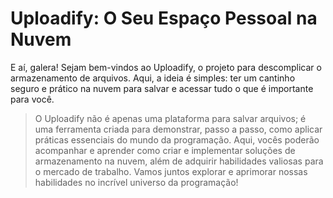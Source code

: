 # Uploadify: O Seu Espaço Pessoal na Nuvem


E aí, galera! Sejam bem-vindos ao Uploadify, o projeto para descomplicar o armazenamento de arquivos. Aqui, a ideia é simples: ter um cantinho seguro e prático na nuvem para salvar e acessar tudo o que é importante para você.


> O Uploadify não é apenas uma plataforma para salvar arquivos; é uma ferramenta criada para demonstrar, passo a passo, como aplicar práticas essenciais do mundo da programação. Aqui, vocês poderão acompanhar e aprender como criar e implementar soluções de armazenamento na nuvem, além de adquirir habilidades valiosas para o mercado de trabalho. Vamos juntos explorar e aprimorar nossas habilidades no incrível universo da programação!
